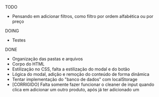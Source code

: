 TODO 
- Pensando em adicionar filtros, como filtro por ordem alfabética ou por preço
  
DOING
- Testes

DONE
- Organização das pastas e arquivos
- Corpo do HTML
- Estilização no CSS, falta a estilização do modal e do botão
- Lógica do modal, adição e remoção do conteúdo de forma dinâmica 
- Tentar implementação do "banco de dados" com localStorage
- [CORRIGIDO] Falta somente fazer funcionar o cleaner de input quando clica em adicionar um outro produto, após já ter adicionado um 